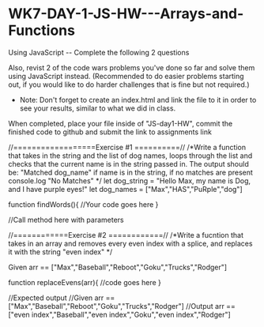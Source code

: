 # WK7-DAY-1-JS-HW---Arrays-and-Functions
Using JavaScript -- Complete the following 2 questions

Also, revist 2 of the code wars problems you've done so far and solve them using JavaScript instead. (Recommended to do easier problems starting out, if you would like to do harder challenges that is fine but not required.)

* Note: Don't forget to create an index.html and link the file to it in order to see your results, similar to what we did in class.

When completed, place your file inside of "JS-day1-HW", commit the finished code to github and submit the link to assignments link


//==================Exercise #1 ==========//
/*Write a function that takes in the string and the list of dog names, loops through 
the list and checks that the current name is in the string passed in. The output should be:
"Matched dog_name" if name is in the string, if no matches are present console.log "No Matches"
*/
let dog_string = "Hello Max, my name is Dog, and I have purple eyes!"
let dog_names = ["Max","HAS","PuRple","dog"]

function findWords(){
    //Your code goes here
}

//Call method here with parameters

//============Exercise #2 ============//
/*Write a fucntion that takes in an array and removes every even index with a splice,
and replaces it with the string "even index" */

Given arr == ["Max","Baseball","Reboot","Goku","Trucks","Rodger"]

function replaceEvens(arr){
    //code goes here
}

//Expected output
//Given arr == ["Max","Baseball","Reboot","Goku","Trucks","Rodger"]
//Output arr == ["even index","Baseball","even index","Goku","even index","Rodger"]
